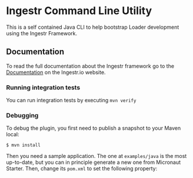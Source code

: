 # Ingestr Command Line Utility

This is a self contained Java CLI to help bootstrap Loader development using the Ingestr Framework.

## Documentation

To read the full documentation about the Ingestr framework go to the [Documentation](https://extractor.io/docs/latest) on
the Ingestr.io website.

### Running integration tests

You can run integration tests by executing `mvn verify`


### Debugging

To debug the plugin, you first need to publish a snapshot to your Maven local:

```shell
$ mvn install
```

Then you need a sample application. The one at `examples/java` is the most up-to-date, but you can in principle generate
a new one from Micronaut Starter. Then, change its `pom.xml` to set the following property:
  
